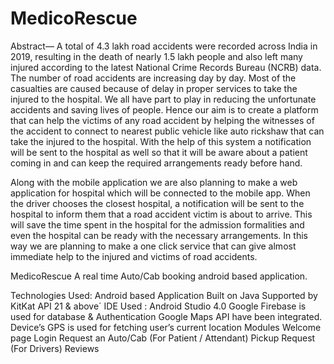 # MedicoRescue
Abstract— A total of 4.3 lakh road accidents were recorded across India in 2019, resulting in the death of nearly 1.5 lakh people and also left many injured according to the latest National Crime Records Bureau (NCRB) data. The number of road accidents are increasing day by day. Most of the casualties are caused because of delay in proper services to take the injured to the hospital. We all have part to play in reducing the unfortunate accidents and saving lives of people. Hence our aim is to create a platform that can help the victims of any road accident by helping the witnesses of the accident to connect to nearest public vehicle like auto rickshaw that can take the injured to the hospital. With the help of this system a notification will be sent to the hospital as well so that it will be aware about a patient coming in and can keep the required arrangements ready before hand.

Along with the mobile application we are also planning to make a web application for hospital which will be connected to the mobile app. When the driver chooses the closest hospital, a notification will be sent to the hospital to inform them that a road accident victim is about to arrive. This will save the time spent in the hospital for the admission formalities and even the hospital can be ready with the necessary arrangements. In this way we are planning to make a one click service that can give almost immediate help to the injured and victims of road accidents.

MedicoRescue
A real time Auto/Cab booking android based application.

Technologies Used:
Android based Application
Built on Java
Supported by KitKat API 21 & above´
IDE Used : Android Studio 4.0
Google Firebase is used for database & Authentication
Google Maps API have been integrated.
Device’s GPS is used for fetching user’s current location
Modules
Welcome page
Login
Request an Auto/Cab (For Patient / Attendant)
Pickup Request (For Drivers)
Reviews
